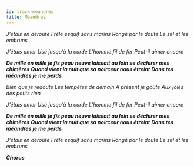 ```yaml
---
id: track-meandres
title: Méandres
---
```


*J’étais en déroute*
*Frêle esquif sans marins*
*Rongé par le doute*
*Le sel et les embruns*

*J’étais amer*
*Usé jusqu’à la corde*
*L’homme fil de fer*
*Peut-il aimer encore*

*__De mille en mille je fis peau neuve laissait au loin__*
*__se déchirer mes chimères__*
*__Quand vient la nuit que sa noirceur nous étreint__*
*__Dans tes méandres je me perds__*

*Bien que je redoute*
*Les tempêtes de demain*
*A présent je goûte*
*Aux joies des petits rien*

*J’étais amer*
*Usé jusqu’à la corde*
*L’homme fil de fer*
*Peut-il aimer encore*

*__De mille en mille je fis peau neuve laissait au loin__*
*__se déchirer mes chimères__*
*__Quand vient la nuit que sa noirceur nous étreint__*
*__Dans tes méandres je me perds__*

*J’étais en déroute*
*Frêle esquif sans marins*
*Rongé par le doute*
*Le sel et les embruns*

*__Chorus__*

